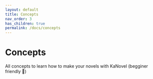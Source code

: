 ```yaml
---
layout: default
title: Concepts
nav_order: 3
has_children: true
permalink: /docs/concepts
---
```


# Concepts

All concepts to learn how to make your novels with KaNovel (begginer friendly 🐸)
